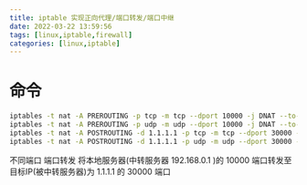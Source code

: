 ```yaml
---
title: iptable 实现正向代理/端口转发/端口中继
date: 2022-03-22 13:59:56
tags: [linux,iptable,firewall]
categories: [linux,iptable]
---
```


# 命令
```sh
iptables -t nat -A PREROUTING -p tcp -m tcp --dport 10000 -j DNAT --to-destination 1.1.1.1:30000
iptables -t nat -A PREROUTING -p udp -m udp --dport 10000 -j DNAT --to-destination 1.1.1.1:30000
iptables -t nat -A POSTROUTING -d 1.1.1.1 -p tcp -m tcp --dport 30000 -j SNAT --to-source 192.168.0.1
iptables -t nat -A POSTROUTING -d 1.1.1.1 -p udp -m udp --dport 30000 -j SNAT --to-source 192.168.0.1
```
不同端口 端口转发
将本地服务器(中转服务器 192.168.0.1 )的 10000 端口转发至目标IP(被中转服务器)为 1.1.1.1 的 30000 端口